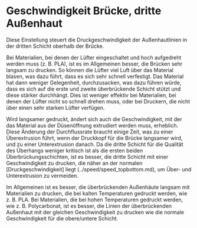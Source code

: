 Geschwindigkeit Brücke, dritte Außenhaut
====
Diese Einstellung steuert die Druckgeschwindigkeit der Außenhautlinien in der dritten Schicht oberhalb der Brücke.

Bei Materialien, bei denen der Lüfter eingeschaltet und hoch aufgedreht werden muss (z. B. PLA), ist es im Allgemeinen besser, die Brücken sehr langsam zu drucken. So können die Lüfter viel Luft über das Material blasen, was dazu führt, dass es sich sehr schnell verfestigt. Das Material hat dann weniger Gelegenheit, durchzusacken, was dazu führen würde, dass es sich auf die erste und zweite überbrückende Schicht stützt und diese stärker durchhängt. Dies ist weniger effektiv bei Materialien, bei denen der Lüfter nicht so schnell drehen muss, oder bei Druckern, die nicht über einen sehr starken Lüfter verfügen.

Wird langsamer gedruckt, ändert sich auch die Geschwindigkeit, mit der das Material aus der Düsenöffnung extrudiert werden muss, erheblich. Diese Änderung der Durchflussrate braucht einige Zeit, was zu einer Überextrusion führt, wenn der Druckkopf für die Brücke langsamer wird, und zu einer Unterextrusion danach. Da die dritte Schicht für die Qualität des Überhangs weniger kritisch ist als die ersten beiden Überbrückungsschichten, ist es besser, die dritte Schicht mit einer Geschwindigkeit zu drucken, die näher an der normalen [Druckgeschwindigkeit] liegt (../speed/speed_topbottom.md), um Über- und Unterextrusion zu vermeiden.

Im Allgemeinen ist es besser, die überbrückenden Außenhäute langsam mit Materialien zu drucken, die bei kalten Temperaturen gedruckt werden, wie z. B. PLA.  Bei Materialien, die bei hohen Temperaturen gedruckt werden, wie z. B. Polycarbonat, ist es besser, die Linien der überbrückenden Außenhaut mit der gleichen Geschwindigkeit zu drucken wie die normale Geschwindigkeit für die obere/untere Schicht.